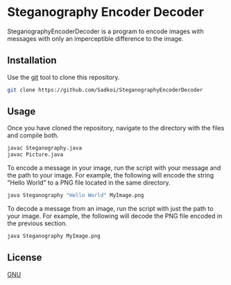 # Steganography Encoder Decoder
SteganographyEncoderDecoder is a program to encode images with messages with only an imperceptible difference to the image.

## Installation

Use the [git](https://git-scm.com/) tool to clone this repository.

```bash
git clone https://github.com/Sadkoi/SteganographyEncoderDecoder
```

## Usage

Once you have cloned the repository, navigate to the directory with the files and compile both.

```bash
javac Steganography.java
javac Picture.java
```

To encode a message in your image, run the script with your message and the path to your image.
For example, the following will encode the string "Hello World" to a PNG file located in the same directory.

```bash
java Steganography "Hello World" MyImage.png
```

To decode a message from an image, run the script with just the path to your image.
For example, the following will decode the PNG file encoded in the previous section.

```bash
java Steganography MyImage.png
```

## License
[GNU](https://www.gnu.org/licenses/gpl-3.0.en.html)
